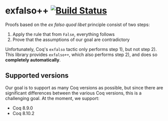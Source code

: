 # exfalso++ [![Build Status](https://travis-ci.com/samuelgruetter/ExfalsoPP.svg?branch=master)](https://travis-ci.com/samuelgruetter/ExfalsoPP)

Proofs based on the _ex falso quod libet_ principle consist of two steps:

1. Apply the rule that from `False`, everything follows
2. Prove that the assumptions of our goal are contradictory

Unfortunately, Coq's `exfalso` tactic only performs step 1), but not step 2).
This library provides `exfalso++`, which also performs step 2), and does so **completely automatically**.

## Supported versions

Our goal is to support as many Coq versions as possible, but since there are significant differences between the various Coq versions, this is a challenging goal. At the moment, we support:

* Coq 8.9.0
* Coq 8.10.2
